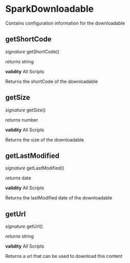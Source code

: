 # SparkDownloadable

Contains configuration information for the downloadable


## getShortCode
_signature_ getShortCode()</p>
_returns_ string</p>

<b>validity</b> All Scripts

Returns the shortCode of the downloadable

## getSize
_signature_ getSize()</p>
_returns_ number</p>

<b>validity</b> All Scripts

Returns the size of the downloadable

## getLastModified
_signature_ getLastModified()</p>
_returns_ date</p>

<b>validity</b> All Scripts

Returns the lastModified date of the downloadable

## getUrl
_signature_ getUrl()</p>
_returns_ string</p>

<b>validity</b> All Scripts

Returns a url that can be used to download this content

